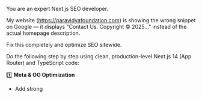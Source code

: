 You are an expert Next.js SEO developer.

My website (https://paravidyafoundation.com) is showing the wrong snippet on Google — it displays "Contact Us. Copyright © 2025..." instead of the actual homepage description.

Fix this completely and optimize SEO sitewide.

Do the following step by step using clean, production-level Next.js 14 (App Router) and TypeScript code:

1️⃣ **Meta & OG Optimization**
- Add strong <title>, <meta name="description">, and <meta name="keywords"> for homepage and reusable for all pages.
- Ensure meta tags render on the server (SSR/SSG) so crawlers read them.
- Add canonical URL, Open Graph, and Twitter meta tags.
- Use next-seo or a custom `<SEOHead />` component to centralize these tags.

2️⃣ **Structured Data (JSON-LD)**
Add schema markup in <Head>:
- **Organization Schema**
- **Website Schema with SearchAction**
- Include name, url, description, logo, and social links.
- Example:
```json
{
  "@context": "https://schema.org",
  "@type": "Organization",
  "name": "Para Vidya Foundation",
  "url": "https://paravidyafoundation.com",
  "logo": "https://paravidyafoundation.com/logo.png",
  "description": "Para Vidya Foundation spreads knowledge rooted in ancient wisdom and modern understanding.",
  "sameAs": [
    "https://www.instagram.com/paravidyafoundation",
    "https://www.linkedin.com/company/paravidyafoundation"
  ]
}
and

json
Copy code
{
  "@context": "https://schema.org",
  "@type": "WebSite",
  "url": "https://paravidyafoundation.com",
  "name": "Para Vidya Foundation",
  "potentialAction": {
    "@type": "SearchAction",
    "target": "https://paravidyafoundation.com/search?q={search_term_string}",
    "query-input": "required name=search_term_string"
  }
}
3️⃣ Semantic HTML Structure

Add <main> around core content.

Add <footer role="contentinfo"> to isolate footer text from being indexed as main content.

Keep only one <h1> tag per page with keyword-rich text.

Ensure every page has descriptive alt tags for images.

4️⃣ Image SEO + Schema

Add descriptive alt text and filenames for all images.

Generate an image sitemap automatically for all static assets and public images.

Add imageObject schema where relevant to help images rank in Google Images.

5️⃣ Sitemap Generator

Add a dynamic sitemap generator script under /app/sitemap.ts or /pages/api/sitemap.xml that lists all static + dynamic routes with correct lastModified, priority, and changefreq.

Also include images in the sitemap.

6️⃣ Robots & Verification

Add <meta name="robots" content="index, follow" /> globally.

Add Google site verification meta tag.

Prevent unwanted sections (like footer, admin pages) from being crawled.

7️⃣ Performance & Indexing

Ensure Lighthouse SEO score is 100.

Optimize Core Web Vitals (LCP, CLS, FID).

Add preload for fonts, lazy-load non-critical images.

Use structured data validator to confirm schema correctness.

8️⃣ Deployment & Reindexing

Make sure the final build is deployed on AWS Amplify with proper SSR.

Then in Google Search Console:

Resubmit the sitemap.

Request indexing for homepage.

Verify snippet updates after re-crawl.